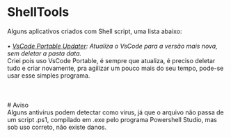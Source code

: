 # ShellTools
Alguns aplicativos criados com Shell script, uma lista abaixo: <br/> <br/>_• [*VsCode Portable Updater*](https://github.com/Fptbb/ShellTools/raw/main/Apps/Update.exe): Atualiza o VsCode para a versão mais nova, sem deletar a pasta data._<br/>Criei pois uso VsCode Portable, é sempre que atualiza, é preciso deletar tudo e criar novamente, pra agilizar um pouco mais do seu tempo, pode-se usar esse simples programa.<br/> <br/><br/> <br/># Aviso<br/>Alguns antivirus podem detectar como virus, já que o arquivo não passa de um script .ps1, compilado em .exe pelo programa Powershell Studio, mas sob uso correto, não existe danos.